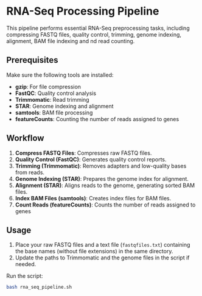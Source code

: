 # RNA-Seq Processing Pipeline

This pipeline performs essential RNA-Seq preprocessing tasks, including compressing FASTQ files, quality control, trimming, genome indexing, alignment,  BAM file indexing and nd read counting.

## Prerequisites

Make sure the following tools are installed:
- **gzip**: For file compression
- **FastQC**: Quality control analysis
- **Trimmomatic**: Read trimming
- **STAR**: Genome indexing and alignment
- **samtools**: BAM file processing
- **featureCounts**: Counting the number of reads assigned to genes

## Workflow

1. **Compress FASTQ Files**: Compresses raw FASTQ files.
2. **Quality Control (FastQC)**: Generates quality control reports.
3. **Trimming (Trimmomatic)**: Removes adapters and low-quality bases from reads.
4. **Genome Indexing (STAR)**: Prepares the genome index for alignment.
5. **Alignment (STAR)**: Aligns reads to the genome, generating sorted BAM files.
6. **Index BAM Files (samtools)**: Creates index files for BAM files.
7. **Count Reads (featureCounts)**: Counts the number of reads assigned to genes

## Usage

1. Place your raw FASTQ files and a text file (`fastqfiles.txt`) containing the base names (without file extensions) in the same directory.
2. Update the paths to Trimmomatic and the genome files in the script if needed.

Run the script:
```bash
bash rna_seq_pipeline.sh
